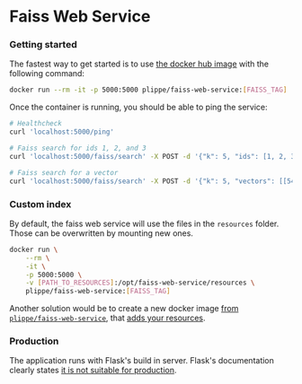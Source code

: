 # Faiss Web Service

### Getting started
The fastest way to get started is to use [the docker hub image](https://hub.docker.com/r/plippe/faiss-web-service/) with the following command:
```sh
docker run --rm -it -p 5000:5000 plippe/faiss-web-service:[FAISS_TAG]
```

Once the container is running, you should be able to ping the service:
```sh
# Healthcheck
curl 'localhost:5000/ping'

# Faiss search for ids 1, 2, and 3
curl 'localhost:5000/faiss/search' -X POST -d '{"k": 5, "ids": [1, 2, 3]}'

# Faiss search for a vector
curl 'localhost:5000/faiss/search' -X POST -d '{"k": 5, "vectors": [[54.7, 0.3, 0.6, 0.4, 0.1, 0.7, 0.2, 0.0, 0.6, 0.5, 0.3, 0.2, 0.1, 0.9, 0.3, 0.6, 0.2, 0.9, 0.5, 0.0, 0.9, 0.1, 0.9, 0.1, 0.5, 0.5, 0.8, 0.8, 0.5, 0.2, 0.6, 0.2, 0.2, 0.7, 0.1, 0.7, 0.8, 0.2, 0.9, 0.0, 0.4, 0.4, 0.9, 0.0, 0.6, 0.4, 0.4, 0.6, 0.6, 0.2, 0.5, 0.0, 0.1, 0.6, 0.0, 0.0, 0.4, 0.7, 0.5, 0.7, 0.2, 0.5, 0.5, 0.7]]}'
```

### Custom index
By default, the faiss web service will use the files in the `resources` folder. Those can be overwritten by mounting new ones.

```sh
docker run \
    --rm \
    -it \
    -p 5000:5000 \
    -v [PATH_TO_RESOURCES]:/opt/faiss-web-service/resources \
    plippe/faiss-web-service:[FAISS_TAG]
```

Another solution would be to create a new docker image [from `plippe/faiss-web-service`](https://docs.docker.com/engine/reference/builder/#from), that [adds your resources](https://docs.docker.com/engine/reference/builder/#add).


### Production
The application runs with Flask's build in server. Flask's documentation clearly states [it is not suitable for production](http://flask.pocoo.org/docs/1.1.x/deploying/).
